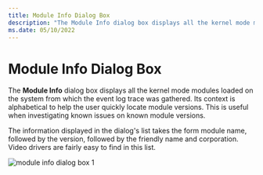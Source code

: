 ```yaml
---
title: Module Info Dialog Box
description: "The Module Info dialog box displays all the kernel mode modules loaded on the system from which the event log trace was gathered."
ms.date: 05/10/2022
---
```


# Module Info Dialog Box  

The **Module Info** dialog box displays all the kernel mode modules loaded on the system from which the event log trace was gathered. Its context is alphabetical to help the user quickly locate module versions. This is useful when investigating known issues on known module versions. 

The information displayed in the dialog's list takes the form module name, followed by the version, followed by the friendly name and corporation. Video drivers are fairly easy to find in this list. 

![module info dialog box 1](\Images\module-info-dialog-box-1.png)
